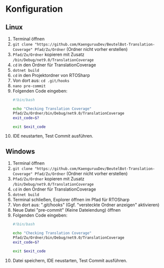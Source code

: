 # Konfiguration

## Linux

1. Terminal öffnen
2. `git clone "https://github.com/KaenguruuDev/BeutelBot-Translation-Coverage" Pfad/Zu/Ordner` (Ordner nicht vorher erstellen)
3. `Pfad/Zu/Ordner` kopieren mit Zusatz `/bin/Debug/net9.0/TranslationCoverage`
4. `cd` in den Ordner für TranslationCoverage
5. `dotnet build`
6. `cd` in den Projektordner von RTOSharp
7. Von dort aus: `cd .git/hooks`
8. `nano pre-commit`
9. Folgenden Code eingeben:
   ```bash
   #!bin/bash

   echo "Checking Translation Coverage"
   Pfad/Zu/Ordner/bin/Debug/net9.0/TranslationCoverage
   exit_code=$?

   exit $exit_code
   ```
10. IDE neustarten, Test Commit ausführen.


## Windows

1. Terminal öffnen
2. `git clone "https://github.com/KaenguruuDev/BeutelBot-Translation-Coverage" Pfad/Zu/Ordner` (Ordner nicht vorher erstellen)
3. `Pfad/Zu/Ordner` kopieren mit Zusatz `/bin/Debug/net9.0/TranslationCoverage`
4. `cd` in den Ordner für TranslationCoverage
5. `dotnet build`
6. Terminal schließen, Explorer öffnen im Pfad für RTOSharp
7. Von dort aus: ".git/hooks" (Ggf. "versteckte Ordner anzeigen" aktivieren)
8. Neue Datei "pre-commit" (Keine Dateiendung) öffnen
9. Folgenden Code eingeben:
   ```bash
   #!bin/bash

   echo "Checking Translation Coverage"
   Pfad/Zu/Ordner/bin/Debug/net9.0/TranslationCoverage
   exit_code=$?

   exit $exit_code
   ```
10. Datei speichern, IDE neustarten, Test Commit ausführen.
